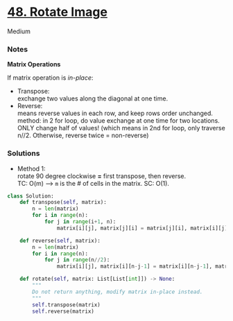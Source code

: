 # [48. Rotate Image](https://leetcode.com/problems/rotate-image/editorial/?envType=study-plan-v2&envId=top-interview-150)

Medium

### Notes

**Matrix Operations**

If matrix operation is *in-place*:

- Transpose:\
  exchange two values along the diagonal at one time.
- Reverse:\
  means reverse values in each row, and keep rows order unchanged.\
  method: in 2 for loop, do value exchange at one time for two locations.\
  ONLY change half of values! (which means in 2nd for loop, only traverse n//2. Otherwise, reverse twice = non-reverse)

### Solutions

- Method 1:\
  rotate 90 degree clockwise **=** first transpose, then reverse.\
  TC: O(m) --> `m` is the # of cells in the matrix. SC: O(1).
```python
class Solution:  
    def transpose(self, matrix):
        n = len(matrix)
        for i in range(n):
            for j in range(i+1, n):
                matrix[i][j], matrix[j][i] = matrix[j][i], matrix[i][j]

    def reverse(self, matrix):
        n = len(matrix)
        for i in range(n):
            for j in range(n//2):
                matrix[i][j], matrix[i][n-j-1] = matrix[i][n-j-1], matrix[i][j]

    def rotate(self, matrix: List[List[int]]) -> None:
        """
        Do not return anything, modify matrix in-place instead.
        """
        self.transpose(matrix)
        self.reverse(matrix)
```
